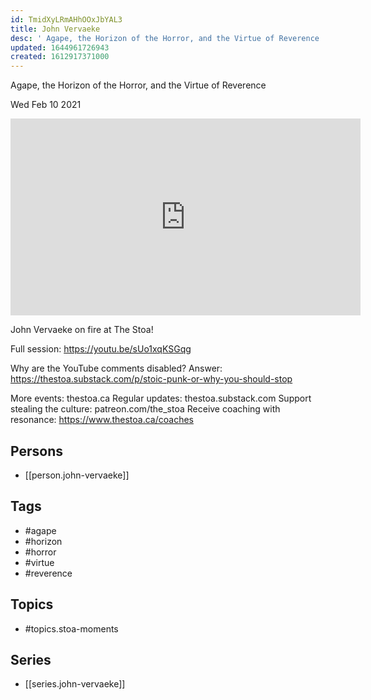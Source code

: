 ```yaml
---
id: TmidXyLRmAHhOOxJbYAL3
title: John Vervaeke
desc: ' Agape, the Horizon of the Horror, and the Virtue of Reverence '
updated: 1644961726943
created: 1612917371000
---
```



 Agape, the Horizon of the Horror, and the Virtue of Reverence 

Wed Feb 10 2021

<iframe width="560" height="315" src="https://www.youtube.com/embed/A2E6vdMXz9A" title="John Vervaeke: Agape, the Horizon of the Horror, and the Virtue of Reverence (Stoa Moments)" frameborder="0" allow="accelerometer; autoplay; clipboard-write; encrypted-media; gyroscope; picture-in-picture" allowfullscreen ></iframe>

John Vervaeke on fire at The Stoa!

Full session: https://youtu.be/sUo1xqKSGqg

Why are the YouTube comments disabled? Answer: https://thestoa.substack.com/p/stoic-punk-or-why-you-should-stop

More events: thestoa.ca
Regular updates: thestoa.substack.com
Support stealing the culture: patreon.com/the_stoa
Receive coaching with resonance: https://www.thestoa.ca/coaches

## Persons

- [[person.john-vervaeke]]

## Tags

- #agape
- #horizon
- #horror
- #virtue
- #reverence

## Topics

- #topics.stoa-moments

## Series

- [[series.john-vervaeke]]

